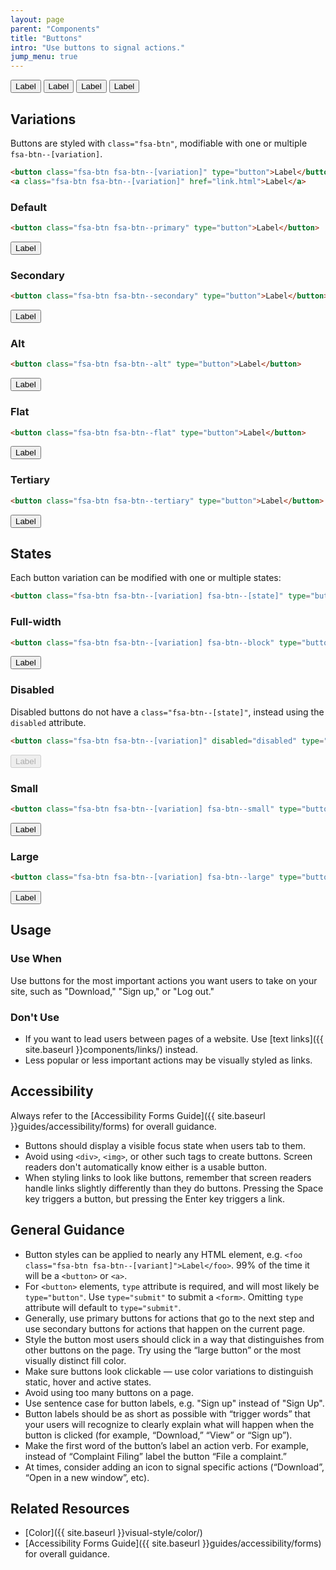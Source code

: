 ```yaml
---
layout: page
parent: "Components"
title: "Buttons"
intro: "Use buttons to signal actions."
jump_menu: true
---
```


<div class="ds-preview">
  <button class="fsa-btn fsa-btn--primary" type="button">Label</button>
  <button class="fsa-btn fsa-btn--secondary" type="button">Label</button>
  <button class="fsa-btn fsa-btn--tertiary" type="button">Label</button>
  <button class="fsa-btn fsa-btn--alt" type="button">Label</button>
</div>

## Variations

Buttons are styled with `class="fsa-btn"`, modifiable with one or multiple `fsa-btn--[variation]`.

```html
<button class="fsa-btn fsa-btn--[variation]" type="button">Label</button>
<a class="fsa-btn fsa-btn--[variation]" href="link.html">Label</a>
```

### Default

```html
<button class="fsa-btn fsa-btn--primary" type="button">Label</button>
```
<div class="ds-preview">
  <button class="fsa-btn fsa-btn--primary" type="button">Label</button>
</div>

### Secondary

```html
<button class="fsa-btn fsa-btn--secondary" type="button">Label</button>
```
<div class="ds-preview">
  <button class="fsa-btn fsa-btn--secondary" type="button">Label</button>
</div>

### Alt

```html
<button class="fsa-btn fsa-btn--alt" type="button">Label</button>
```
<div class="ds-preview">
  <button class="fsa-btn fsa-btn--alt" type="button">Label</button>
</div>

### Flat

```html
<button class="fsa-btn fsa-btn--flat" type="button">Label</button>
```
<div class="ds-preview">
  <button class="fsa-btn fsa-btn--flat" type="button">Label</button>
</div>

### Tertiary

```html
<button class="fsa-btn fsa-btn--tertiary" type="button">Label</button>
```
<div class="ds-preview">
  <button class="fsa-btn fsa-btn--tertiary" type="button">Label</button>
</div>


## States

Each button variation can be modified with one or multiple states:

```html
<button class="fsa-btn fsa-btn--[variation] fsa-btn--[state]" type="button">Label</button>
```

### Full-width

```html
<button class="fsa-btn fsa-btn--[variation] fsa-btn--block" type="button">Label</button>
```
<div class="ds-preview">
  <button class="fsa-btn fsa-btn--primary fsa-btn--block" type="button">Label</button>
</div>

### Disabled

Disabled buttons do not have a `class="fsa-btn--[state]"`, instead using the `disabled` attribute.

```html
<button class="fsa-btn fsa-btn--[variation]" disabled="disabled" type="button">Label</button>
```
<div class="ds-preview">
  <button class="fsa-btn fsa-btn--primary" disabled="disabled" type="button">Label</button>
</div>

### Small

```html
<button class="fsa-btn fsa-btn--[variation] fsa-btn--small" type="button">Label</button>
```
<div class="ds-preview">
  <button class="fsa-btn fsa-btn--primary fsa-btn--small" type="button">Label</button>
</div>

### Large

```html
<button class="fsa-btn fsa-btn--[variation] fsa-btn--large" type="button">Label</button>
```
<div class="ds-preview">
  <button class="fsa-btn fsa-btn--primary fsa-btn--large" type="button">Label</button>
</div>

## Usage

### Use When

Use buttons for the most important actions you want users to take on your site, such as "Download," "Sign up," or "Log out."

### Don't Use

* If you want to lead users between pages of a website. Use [text links]({{ site.baseurl }}components/links/) instead.
* Less popular or less important actions may be visually styled as links.

## Accessibility

Always refer to the [Accessibility Forms Guide]({{ site.baseurl }}guides/accessibility/forms) for overall guidance.

* Buttons should display a visible focus state when users tab to them.
* Avoid using `<div>`, `<img>`, or other such tags to create buttons. Screen readers don't automatically know either is a usable button.
* When styling links to look like buttons, remember that screen readers handle links slightly differently than they do buttons. Pressing the Space key triggers a button, but pressing the Enter key triggers a link.

## General Guidance

* Button styles can be applied to nearly any HTML element, e.g. `<foo class="fsa-btn fsa-btn--[variant]">Label</foo>`. 99% of the time it will be a `<button>` or `<a>`.
* For `<button>` elements, `type` attribute is required, and will most likely be `type="button"`. Use `type="submit"` to submit a `<form>`. Omitting `type` attribute will default to `type="submit"`.
* Generally, use primary buttons for actions that go to the next step and use secondary buttons for actions that happen on the current page.
* Style the button most users should click in a way that distinguishes from other buttons on the page. Try using the “large button” or the most visually distinct fill color.
* Make sure buttons look clickable — use color variations to distinguish static, hover and active states.
* Avoid using too many buttons on a page.
* Use sentence case for button labels, e.g. "Sign up" instead of "Sign Up".
* Button labels should be as short as possible with “trigger words” that your users will recognize to clearly explain what will happen when the button is clicked (for example, “Download,” “View” or “Sign up”).
* Make the first word of the button’s label an action verb. For example, instead of “Complaint Filing” label the button “File a complaint.”
* At times, consider adding an icon to signal specific actions (“Download”, “Open in a new window”, etc).

## Related Resources

* [Color]({{ site.baseurl }}visual-style/color/)
* [Accessibility Forms Guide]({{ site.baseurl }}guides/accessibility/forms) for overall guidance.
